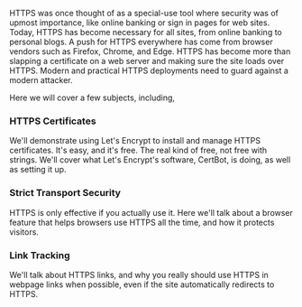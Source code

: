HTTPS was once thought of as a special-use tool where security was of upmost importance, like online banking or sign in pages for web sites. Today, HTTPS has become necessary for all sites, from online banking to personal blogs. A push for HTTPS everywhere has come from browser vendors such as Firefox, Chrome, and Edge. HTTPS has become more than slapping a certificate on a web server and making sure the site loads over HTTPS. Modern and practical HTTPS deployments need to guard against a modern attacker.

Here we will cover a few subjects, including,

### HTTPS Certificates

We'll demonstrate using Let's Encrypt to install and manage HTTPS certificates. It's easy, and it's free. The real kind of free, not free with strings. We'll cover what Let's Encrypt's software, CertBot, is doing, as well as setting it up.

### Strict Transport Security

HTTPS is only effective if you actually use it. Here we'll talk about a browser feature that helps browsers use HTTPS all the time, and how it protects visitors.

### Link Tracking

We'll talk about HTTPS links, and why you really should use HTTPS in webpage links when possible, even if the site automatically redirects to HTTPS.